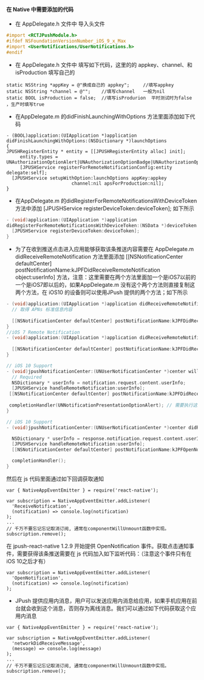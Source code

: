 #### 在 Native 中需要添加的代码
- 在 AppDelegate.h 文件中 导入头文件
```objective-c
#import <RCTJPushModule.h>
#ifdef NSFoundationVersionNumber_iOS_9_x_Max
#import <UserNotifications/UserNotifications.h>
#endif
```
- 在 AppDelegate.h 文件中 填写如下代码，这里的的 appkey、channel、和 isProduction 填写自己的
```objc
static NSString *appKey = @"换成自己的 appkey";     //填写appkey
static NSString *channel = @"";    //填写channel   一般为nil
static BOOL isProduction = false;  //填写isProdurion  平时测试时为false ，生产时填写true
```
- 在AppDelegate.m 的didFinishLaunchingWithOptions 方法里面添加如下代码
```objc
- (BOOL)application:(UIApplication *)application didFinishLaunchingWithOptions:(NSDictionary *)launchOptions
{
JPUSHRegisterEntity * entity = [[JPUSHRegisterEntity alloc] init];
     entity.types = UNAuthorizationOptionAlert|UNAuthorizationOptionBadge|UNAuthorizationOptionSound;
     [JPUSHService registerForRemoteNotificationConfig:entity delegate:self];
  [JPUSHService setupWithOption:launchOptions appKey:appkey
                        channel:nil apsForProduction:nil];
}
```
- 在AppDelegate.m 的didRegisterForRemoteNotificationsWithDeviceToken 方法中添加 [JPUSHService registerDeviceToken:deviceToken]; 如下所示
```objective-c
- (void)application:(UIApplication *)application
didRegisterForRemoteNotificationsWithDeviceToken:(NSData *)deviceToken {
  [JPUSHService registerDeviceToken:deviceToken];
}
```
- 为了在收到推送点击进入应用能够获取该条推送内容需要在 AppDelegate.m didReceiveRemoteNotification 方法里面添加 [[NSNotificationCenter defaultCenter] postNotificationName:kJPFDidReceiveRemoteNotification object:userInfo] 方法，注意：这里需要在两个方法里面加一个是iOS7以前的一个是iOS7即以后的，如果AppDelegate.m 没有这个两个方法则直接复制这两个方法，在 iOS10 的设备则可以使用JPush 提供的两个方法；如下所示
```objective-c
- (void)application:(UIApplication *)application didReceiveRemoteNotification:(NSDictionary *)userInfo {
  // 取得 APNs 标准信息内容
  
  [[NSNotificationCenter defaultCenter] postNotificationName:kJPFDidReceiveRemoteNotification object:userInfo];
}
//iOS 7 Remote Notification
- (void)application:(UIApplication *)application didReceiveRemoteNotification:  (NSDictionary *)userInfo fetchCompletionHandler:(void (^)   (UIBackgroundFetchResult))completionHandler {
  
  [[NSNotificationCenter defaultCenter] postNotificationName:kJPFDidReceiveRemoteNotification object:userInfo];
}

// iOS 10 Support
- (void)jpushNotificationCenter:(UNUserNotificationCenter *)center willPresentNotification:(UNNotification *)notification withCompletionHandler:(void (^)(NSInteger))completionHandler {
  // Required
  NSDictionary * userInfo = notification.request.content.userInfo;
  [JPUSHService handleRemoteNotification:userInfo];
 [[NSNotificationCenter defaultCenter] postNotificationName:kJPFDidReceiveRemoteNotification object:userInfo];
    
 completionHandler(UNNotificationPresentationOptionAlert); // 需要执行这个方法，选择是否提醒用户，有Badge、Sound、Alert三种类型可以选择设置
}

// iOS 10 Support
- (void)jpushNotificationCenter:(UNUserNotificationCenter *)center didReceiveNotificationResponse:(UNNotificationResponse *)response withCompletionHandler:(void (^)())completionHandler {

  NSDictionary * userInfo = response.notification.request.content.userInfo;
  [JPUSHService handleRemoteNotification:userInfo];
  [[NSNotificationCenter defaultCenter] postNotificationName:kJPFOpenNotification object:userInfo];

  completionHandler();
}
```
然后在 js 代码里面通过如下回调获取通知
```
var { NativeAppEventEmitter } = require('react-native');

var subscription = NativeAppEventEmitter.addListener(
  'ReceiveNotification',
  (notification) => console.log(notification)
);
...
// 千万不要忘记忘记取消订阅, 通常在componentWillUnmount函数中实现。
subscription.remove();
```

在 jpush-react-native 1.2.9 开始提供 OpenNotification 事件。获取点击通知事件，需要获得该条推送需要在 js 代码加入如下监听代码：（注意这个事件只有在 iOS 10之后才有）
```
var subscription = NativeAppEventEmitter.addListener(
  'OpenNotification',
  (notification) => console.log(notification)
);

```


- JPush 提供应用内消息，用户可以发送应用内消息给应用，如果手机应用在前台就会收到这个消息，否则存为离线消息。我们可以通过如下代码获取这个应用内消息
```
var { NativeAppEventEmitter } = require('react-native');

var subscription = NativeAppEventEmitter.addListener(
  'networkDidReceiveMessage',
  (message) => console.log(message)
);
...
// 千万不要忘记忘记取消订阅, 通常在componentWillUnmount函数中实现。
subscription.remove();
```
